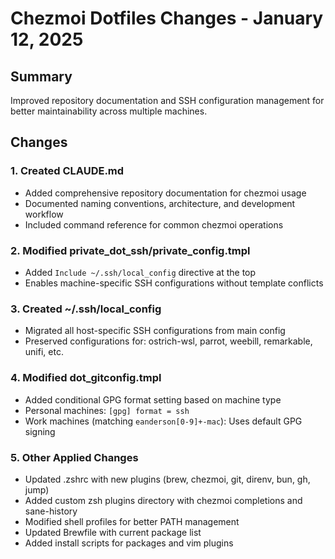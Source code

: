 # Chezmoi Dotfiles Changes - January 12, 2025

## Summary

Improved repository documentation and SSH configuration management for better maintainability across multiple machines.

## Changes

### 1. Created CLAUDE.md

- Added comprehensive repository documentation for chezmoi usage
- Documented naming conventions, architecture, and development workflow
- Included command reference for common chezmoi operations

### 2. Modified private_dot_ssh/private_config.tmpl

- Added `Include ~/.ssh/local_config` directive at the top
- Enables machine-specific SSH configurations without template conflicts

### 3. Created ~/.ssh/local_config

- Migrated all host-specific SSH configurations from main config
- Preserved configurations for: ostrich-wsl, parrot, weebill, remarkable, unifi, etc.

### 4. Modified dot_gitconfig.tmpl

- Added conditional GPG format setting based on machine type
- Personal machines: `[gpg] format = ssh`
- Work machines (matching `eanderson[0-9]+-mac`): Uses default GPG signing

### 5. Other Applied Changes

- Updated .zshrc with new plugins (brew, chezmoi, git, direnv, bun, gh, jump)
- Added custom zsh plugins directory with chezmoi completions and sane-history
- Modified shell profiles for better PATH management
- Updated Brewfile with current package list
- Added install scripts for packages and vim plugins
